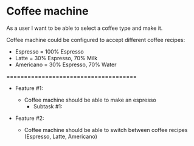 # Coffee machine

As a user I want to be able to select a coffee type and make it.

Coffee machine could be configured to accept different coffee recipes:
- Espresso = 100% Espresso
- Latte = 30% Espresso, 70% Milk
- Americano = 30% Espresso, 70% Water

=====================================

- Feature #1: 
  - Coffee machine should be able to make an espresso
    - Subtask #1: 

- Feature #2: 
  - Coffee machine should be able to switch between coffee recipes (Espresso, Latte, Americano)